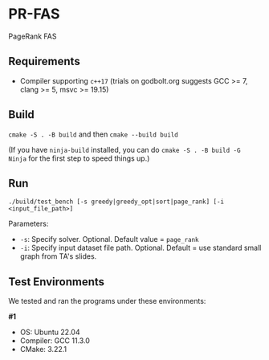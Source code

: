 # PR-FAS
PageRank FAS

## Requirements
- Compiler supporting `c++17` (trials on godbolt.org suggests GCC >= 7, clang >= 5, msvc >= 19.15)

## Build
`cmake -S . -B build` and then `cmake --build build`

(If you have `ninja-build` installed, you can do `cmake -S . -B build -G Ninja` for the first step to speed things up.)

## Run
`./build/test_bench [-s greedy|greedy_opt|sort|page_rank] [-i <input_file_path>]`

Parameters:
- `-s`: Specify solver. Optional. Default value = `page_rank`
- `-i`: Specify input dataset file path. Optional. Default = use standard small graph from TA's slides.

## Test Environments
We tested and ran the programs under these environments:

**#1**
- OS: Ubuntu 22.04
- Compiler: GCC 11.3.0
- CMake: 3.22.1
